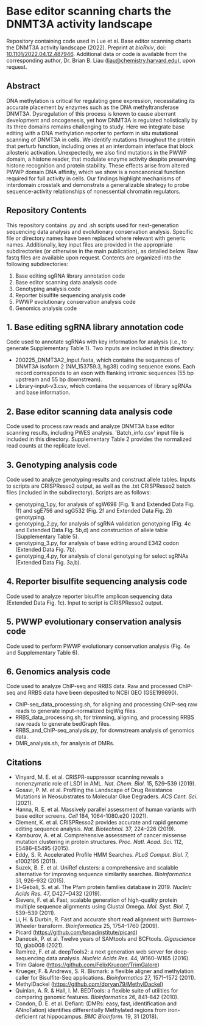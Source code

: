 # Base editor scanning charts the DNMT3A activity landscape
Repository containing code used in Lue et al. Base editor scanning charts the DNMT3A activity landscape (2022). Preprint at _bioRxiv_, doi: [10.1101/2022.04.12.487946](https://doi.org/10.1101/2022.04.12.487946). Additional data or code is available from the corresponding author, Dr. Brian B. Liau (<liau@chemistry.harvard.edu>), upon request.

## Abstract
DNA methylation is critical for regulating gene expression, necessitating its accurate placement by enzymes such as the DNA methyltransferase DNMT3A. Dysregulation of this process is known to cause aberrant development and oncogenesis, yet how DNMT3A is regulated holistically by its three domains remains challenging to study. Here we integrate base editing with a DNA methylation reporter to perform in situ mutational scanning of DNMT3A in cells. We identify mutations throughout the protein that perturb function, including ones at an interdomain interface that block allosteric activation. Unexpectedly, we also find mutations in the PWWP domain, a histone reader, that modulate enzyme activity despite preserving histone recognition and protein stability. These effects arise from altered PWWP domain DNA affinity, which we show is a noncanonical function required for full activity in cells. Our findings highlight mechanisms of interdomain crosstalk and demonstrate a generalizable strategy to probe sequence-activity relationships of nonessential chromatin regulators.

## Repository Contents
This repository contains .py and .sh scripts used for next-generation sequencing data analysis and evolutionary conservation analysis. Specific file or directory names have been replaced where relevant with generic names. Additionally, key input files are provided in the appropriate subdirectories (or otherwise in the main publication), as detailed below. Raw fastq files are available upon request. Contents are organized into the following subdirectories:
1. Base editing sgRNA library annotation code
2. Base editor scanning data analysis code
3. Genotyping analysis code
4. Reporter bisulfite sequencing analysis code
5. PWWP evolutionary conservation analysis code
6. Genomics analysis code

## 1. Base editing sgRNA library annotation code
Code used to annotate sgRNAs with key information for analysis (i.e., to generate Supplementary Table 1). Two inputs are included in this directory:
- 200225_DNMT3A2_Input.fasta, which contains the sequences of DNMT3A isoform 2 (NM_153759.3, hg38) coding sequence exons. Each record corresponds to an exon with flanking intronic sequences (55 bp upstream and 55 bp downstream).
- Library-input-v3.csv, which contains the sequences of library sgRNAs and base information.

## 2. Base editor scanning data analysis code
Code used to process raw reads and analyze DNMT3A base editor scanning results, including PWES analysis. 'Batch_info.csv' input file is included in this directory. Supplementary Table 2 provides the normalized read counts at the replicate level.

## 3. Genotyping analysis code
Code used to analyze genotyping results and construct allele tables. Inputs to scripts are CRISPResso2 output, as well as the .txt CRISPResso2 batch files (included in the subdirectory). Scripts are as follows:
- genotyping_1.py, for analysis of sgW698 (Fig. 1i and Extended Data Fig. 1f) and sgE756 and sgG532 (Fig. 2f and Extended Data Fig. 2i) genotyping.
- genotyping_2.py, for analysis of sgRNA validation genotyping (Fig. 4c and Extended Data Fig. 5b,d) and construction of allele table (Supplementary Table 5).
- genotyping_3.py, for analysis of base editing around E342 codon (Extended Data Fig. 7b).
- genotyping_4.py, for analysis of clonal genotyping for select sgRNAs (Extended Data Fig. 3a,b).

## 4. Reporter bisulfite sequencing analysis code
Code used to analyze reporter bisulfite amplicon sequencing data (Extended Data Fig. 1c). Input to script is CRISPResso2 output.

## 5. PWWP evolutionary conservation analysis code
Code used to perform PWWP evolutionary conservation analysis (Fig. 4e and Supplementary Table 6).

## 6. Genomics analysis code
Code used to analyze ChIP-seq and RRBS data. Raw and processed ChIP-seq and RRBS data have been deposited to NCBI GEO (GSE199890).
- ChIP-seq_data_processing.sh, for aligning and processing ChIP-seq raw reads to generate input-normalized bigWig files.
- RRBS_data_processing.sh, for trimming, aligning, and processing RRBS raw reads to generate bedGraph files.
- RRBS_and_ChIP-seq_analysis.py, for downstream analysis of genomics data.
- DMR_analysis.sh, for analysis of DMRs.

## Citations
- Vinyard, M. E. et al. CRISPR-suppressor scanning reveals a nonenzymatic role of LSD1 in AML. _Nat. Chem. Biol._ 15, 529–539 (2019).
- Gosavi, P. M. et al. Profiling the Landscape of Drug Resistance Mutations in Neosubstrates to Molecular Glue Degraders. _ACS Cent. Sci._ (2021).
- Hanna, R. E. et al. Massively parallel assessment of human variants with base editor screens. _Cell_ 184, 1064-1080.e20 (2021).
- Clement, K. et al. CRISPResso2 provides accurate and rapid genome editing sequence analysis. _Nat. Biotechnol._ 37, 224–226 (2019).
- Kamburov, A. et al. Comprehensive assessment of cancer missense mutation clustering in protein structures. _Proc. Natl. Acad. Sci._ 112, E5486–E5495 (2015).
- Eddy, S. R. Accelerated Profile HMM Searches. _PLoS Comput. Biol._ 7, e1002195 (2011).
- Suzek, B. E. et al. UniRef clusters: a comprehensive and scalable alternative for improving sequence similarity searches. _Bioinformatics_ 31, 926–932 (2015).
- El-Gebali, S. et al. The Pfam protein families database in 2019. _Nucleic Acids Res._ 47, D427–D432 (2019).
- Sievers, F. et al. Fast, scalable generation of high-quality protein multiple sequence alignments using Clustal Omega. _Mol. Syst. Biol._ 7, 539–539 (2011).
- Li, H. & Durbin, R. Fast and accurate short read alignment with Burrows–Wheeler transform. _Bioinformatics_ 25, 1754–1760 (2009).
- Picard (<https://github.com/broadinstitute/picard>)
- Danecek, P. et al. Twelve years of SAMtools and BCFtools. _Gigascience_ 10, giab008 (2021).
- Ramírez, F. et al. deepTools2: a next generation web server for deep-sequencing data analysis. _Nucleic Acids Res._ 44, W160–W165 (2016).
- Trim Galore (<https://github.com/FelixKrueger/TrimGalore>)
- Krueger, F. & Andrews, S. R. Bismark: a flexible aligner and methylation caller for Bisulfite-Seq applications. _Bioinformatics_ 27, 1571–1572 (2011).
- MethylDackel (<https://github.com/dpryan79/MethylDackel>)
- Quinlan, A. R. & Hall, I. M. BEDTools: a flexible suite of utilities for comparing genomic features. _Bioinformatics_ 26, 841–842 (2010).
- Condon, D. E. et al. Defiant: (DMRs: easy, fast, identification and ANnoTation) identifies differentially Methylated regions from iron-deficient rat hippocampus. _BMC Bioinform._ 19, 31 (2018).




